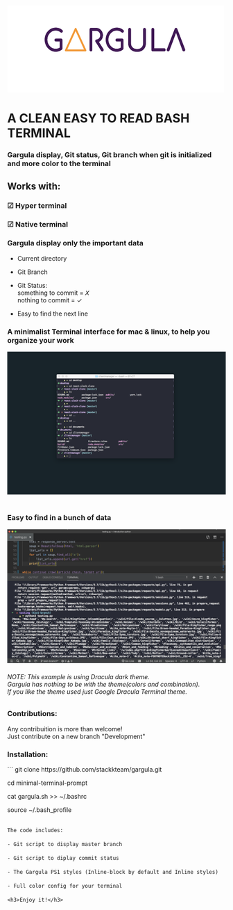 
<img src="logogargula.png" width="500px" height="200px" >

<h1>A CLEAN EASY TO READ BASH TERMINAL</h1>
<h3>Gargula display, Git status, Git branch when git is initialized and more color to the terminal</h3>

<h2>Works with:</h2>

<h3>☑ Hyper terminal</h3>
<h3>☑ Native terminal</h3>

<h3>Gargula display only the important data</h3>

- Current directory

- Git Branch 

- Git Status:<br>
       something to commit = 𝘟 <br>
       nothing to commit = ✓

- Easy to find the next line

<h3>A minimalist Terminal interface for mac & linux, to help you organize your work</h3>

![](gargula-terminal.png)
</br>
</br>
<h3>Easy to find in a bunch of data</h3>

![](easytofind.png)

<h6> NOTE:
This example is using Dracula dark theme. <br> 
Gargula has nothing to be with the theme(colors and combination). <br> 
If you like the theme used just Google Dracula Terminal theme. </h6>

<h3>Contributions:</h3>

Any contribuition is more than welcome! <br> 
Just contribute on a new branch "Development"

<h3>Installation: </h3>
```
git clone https://github.com/stackkteam/gargula.git

cd minimal-terminal-prompt

cat gargula.sh  >> ~/.bashrc

source ~/.bash_profile
```

The code includes: 

- Git script to display master branch

- Git script to diplay commit status

- The Gargula PS1 styles (Inline-block by default and Inline styles)

- Full color config for your terminal

<h3>Enjoy it!</h3>
